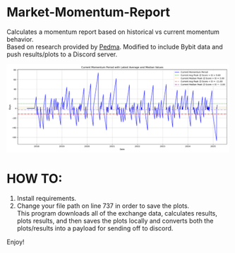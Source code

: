 # Market-Momentum-Report
Calculates a momentum report based on historical vs current momentum behavior.  
Based on research provided by [Pedma](https://pedma7.substack.com/). Modified to include Bybit data and push results/plots to a Discord server.  
  
![Image](momo.png)

# HOW TO:  
1. Install requirements.
2. Change your file path on line 737 in order to save the plots.  
This program downloads all of the exchange data, calculates results, plots results, and then saves the plots locally and converts both the plots/results into a payload for sending off to discord.  

Enjoy!
